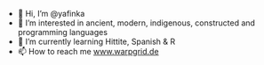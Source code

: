 - 👋 Hi, I’m @yafinka
- 👀 I’m interested in ancient, modern, indigenous, constructed and programming languages
- 🌱 I’m currently learning Hittite, Spanish & R
- 📫 How to reach me www.warpgrid.de

<!---
yafinka/yafinka is a ✨ special ✨ repository because its `README.md` (this file) appears on your GitHub profile.
You can click the Preview link to take a look at your changes.
--->
